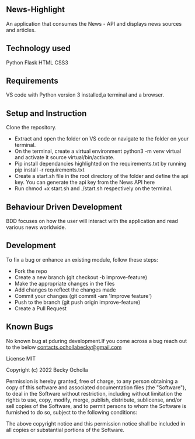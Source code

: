 ## News-Highlight
An application that consumes the News - API and displays news sources and articles.



## Technology used
Python
Flask
HTML
CSS3

## Requirements
VS code with Python version 3 installed,a terminal and a browser.

## Setup and Instruction
Clone the repository.
* Extract and open the folder on VS code or navigate to the folder on your terminal.
* On the terminal, create a virtual environment python3 -m venv virtual and activate it source virtual/bin/activate. 
* Pip install dependancies highlighted on the requirements.txt by running pip install -r requirements.txt
* Create a start.sh file in the root directory of the folder and define the api key. You can generate the api key from the News API here
* Run chmod +x start.sh and ./start.sh respectively on the terminal.

## Behaviour Driven Development
BDD focuses on how the user will interact with the application and read various news  worldwide.


## Development
To fix a bug or enhance an existing module, follow these steps:

* Fork the repo
* Create a new branch (git checkout -b improve-feature)
* Make the appropriate changes in the files
* Add changes to reflect the changes made
* Commit your changes (git commit -am 'Improve feature')
* Push to the branch (git push origin improve-feature)
* Create a Pull Request
## Known Bugs
No known bug at pduring development.If you come across a bug reach out to the below contacts.ochollabecky@gmail.com

License
MIT

Copyright (c) 2022 Becky Ocholla

Permission is hereby granted, free of charge, to any person obtaining a copy of this software and associated documentation files (the "Software"), to deal in the Software without restriction, including without limitation the rights to use, copy, modify, merge, publish, distribute, sublicense, and/or sell copies of the Software, and to permit persons to whom the Software is furnished to do so, subject to the following conditions:

The above copyright notice and this permission notice shall be included in all copies or substantial portions of the Software.

